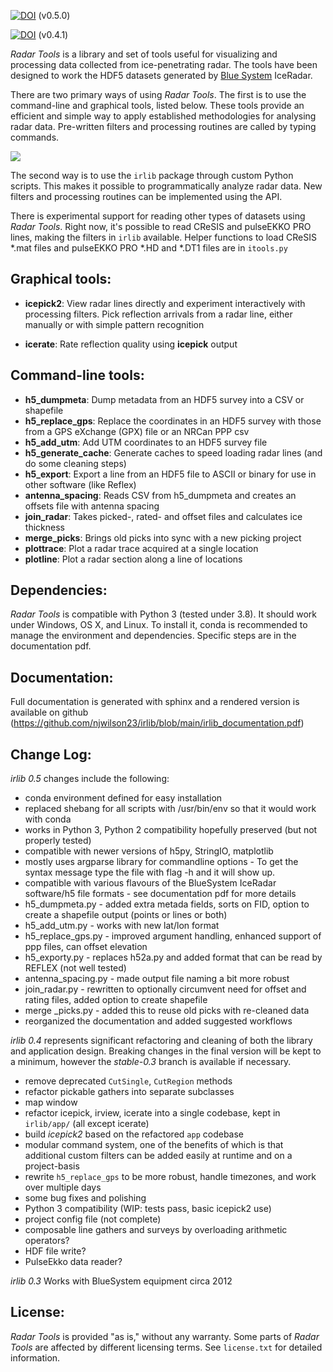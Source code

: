 [![DOI](https://zenodo.org/badge/DOI/10.5281/zenodo.10223796.svg)](https://doi.org/10.5281/zenodo.10223796) (v0.5.0)

[![DOI](https://zenodo.org/badge/DOI/10.5281/zenodo.439723.svg)](https://doi.org/10.5281/zenodo.439723) (v0.4.1)

*Radar Tools* is a library and set of tools useful for visualizing and
processing data collected from ice-penetrating radar. The tools have been
designed to work the HDF5 datasets generated by [Blue
System](http://www.radar.bluesystem.ca/) IceRadar.

There are two primary ways of using *Radar Tools*. The first is to use the
command-line and graphical tools, listed below. These tools provide an
efficient and simple way to apply established methodologies for analysing radar
data. Pre-written filters and processing routines are called by typing
commands.

![](http://njwilson23.github.com/radar_tools/images/repo_image.png)

The second way is to use the ``irlib`` package through custom Python scripts.
This makes it possible to programmatically analyze radar data. New filters and
processing routines can be implemented using the API.

There is experimental support for reading other types of datasets using *Radar
Tools*. Right now, it's possible to read CReSIS and pulseEKKO PRO lines, making
the filters in ``irlib`` available. Helper functions to load CReSIS \*.mat files
and pulseEKKO PRO \*.HD and \*.DT1 files are in ``itools.py``

Graphical tools:
----------------

- **icepick2**: View radar lines directly and experiment interactively with
  processing filters. Pick reflection arrivals from a radar line, either
  manually or with simple pattern recognition

- **icerate**: Rate reflection quality using **icepick** output


Command-line tools:
-------------------

- **h5_dumpmeta**: Dump metadata from an HDF5 survey into a CSV or shapefile
- **h5_replace_gps**: Replace the coordinates in an HDF5 survey with those from
  a GPS eXchange (GPX) file or an NRCan PPP csv 
- **h5_add_utm**: Add UTM coordinates to an HDF5 survey file 
- **h5_generate_cache**: Generate caches to speed loading radar lines (and do some cleaning steps)
- **h5_export**: Export a line from an HDF5 file to ASCII or binary for use in other software (like Reflex)
- **antenna_spacing**: Reads CSV from h5_dumpmeta and creates an offsets file with antenna spacing
- **join_radar**: Takes picked-, rated- and offset files and calculates ice thickness
- **merge_picks**: Brings old picks into sync with a new picking project
- **plottrace**: Plot a radar trace acquired at a single location
- **plotline**: Plot a radar section along a line of locations

Dependencies:
-------------

*Radar Tools* is compatible with Python 3 (tested under 3.8). It should work under Windows, OS X, 
and Linux.  To install it, conda is recommended to manage the environment and dependencies. 
Specific steps are in the documentation pdf.


Documentation:
-------------
Full documentation is generated with sphinx and a rendered version is available on github (https://github.com/njwilson23/irlib/blob/main/irlib_documentation.pdf)

Change Log: 
------------------

*irlib 0.5* changes include the following: 
- conda environment defined for easy installation
- replaced shebang for all scripts with /usr/bin/env so that it would work with conda
- works in Python 3, Python 2 compatibility hopefully preserved (but not properly tested)
- compatible with newer versions of h5py, StringIO, matplotlib
- mostly uses argparse library for commandline options - To get the syntax message type the file with flag -h and it will show up. 
- compatible with various flavours of the BlueSystem IceRadar software/h5 file formats - see documentation pdf for more details
- h5_dumpmeta.py - added extra metada fields, sorts on FID, option to create a shapefile output (points or lines or both)
- h5_add_utm.py - works with new lat/lon format 
- h5_replace_gps.py - improved argument handling, enhanced support of ppp files, can offset elevation
- h5_exporty.py - replaces h52a.py and added format that can be read by REFLEX (not well tested)
- antenna_spacing.py - made output file naming a bit more robust
- join_radar.py - rewritten to optionally circumvent need for offset and rating files, added option to create shapefile
- merge _picks.py - added this to reuse old picks with re-cleaned data
- reorganized the documentation and added suggested workflows

*irlib 0.4* represents significant refactoring and cleaning of both the library
and application design. Breaking changes in the final version will be kept to a
minimum, however the *stable-0.3* branch is available if necessary.

- remove deprecated `CutSingle`, `CutRegion` methods
- refactor pickable gathers into separate subclasses
- map window
- refactor icepick, irview, icerate into a single codebase, kept in `irlib/app/`
  (all except icerate)
- build *icepick2* based on the refactored `app` codebase
- modular command system, one of the benefits of which is that additional custom
  filters can be added easily at runtime and on a project-basis
- rewrite ``h5_replace_gps`` to be more robust, handle timezones, and work over
  multiple days
- some bug fixes and polishing
- Python 3 compatibility (WIP: tests pass, basic icepick2 use)
- project config file (not complete)
- composable line gathers and surveys by overloading arithmetic operators?
- HDF file write?
- PulseEkko data reader?


*irlib 0.3* 
Works with BlueSystem equipment circa 2012


License:
--------

*Radar Tools* is provided "as is," without any warranty. Some parts of
*Radar Tools* are affected by different licensing terms. 
See `license.txt` for detailed information.

